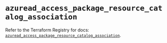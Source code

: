 # `azuread_access_package_resource_catalog_association`

Refer to the Terraform Registry for docs: [`azuread_access_package_resource_catalog_association`](https://registry.terraform.io/providers/hashicorp/azuread/3.2.0/docs/resources/access_package_resource_catalog_association).

